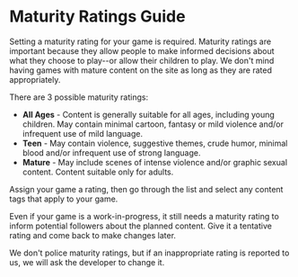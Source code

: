 # Maturity Ratings Guide

Setting a maturity rating for your game is required. Maturity ratings are important because they allow people to make informed decisions about what they choose to play--or allow their children to play. We don't mind having games with mature content on the site as long as they are rated appropriately.

There are 3 possible maturity ratings:

- **All Ages** - Content is generally suitable for all ages, including young children. May contain minimal cartoon, fantasy or mild violence and/or infrequent use of mild language.
- **Teen** - May contain violence, suggestive themes, crude humor, minimal blood and/or infrequent use of strong language.
- **Mature** - May include scenes of intense violence and/or graphic sexual content. Content suitable only for adults.

Assign your game a rating, then go through the list and select any content tags that apply to your game.

Even if your game is a work-in-progress, it still needs a maturity rating to inform potential followers about the planned content. Give it a tentative rating and come back to make changes later.

We don't police maturity ratings, but if an inappropriate rating is reported to us, we will ask the developer to change it.
